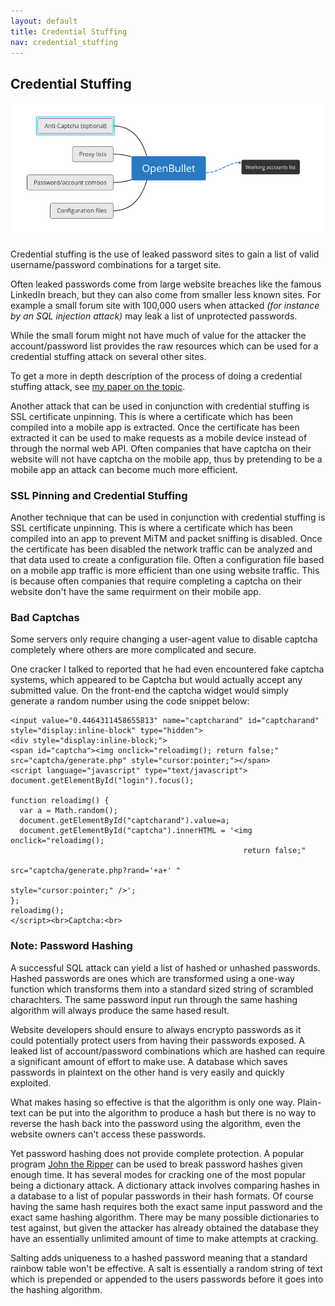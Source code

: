 ```yaml
---
layout: default
title: Credential Stuffing
nav: credential_stuffing
---
```


## Credential Stuffing

![OpenBullet Process](../imgs/openbullet.png)

Credential stuffing is the use of leaked password sites to gain a list of valid username/password combinations for a target site.

Often leaked passwords come from large website breaches like the famous LinkedIn breach, but they can also come from smaller less known sites. For example a small forum site with 100,000 users when attacked *(for instance by an SQL injection attack)* may leak a list of unprotected passwords.

While the small forum might not have much of value for the attacker the account/password list provides the raw resources which can be used for a credential stuffing attack on several other sites.

To get a more in depth description of the process of doing a credential stuffing attack, see [my paper on the topic](https://kirkins.github.io/Cyber-Crime-Micro-Course/papers/paper1.pdf).

Another attack that can be used in conjunction with credential stuffing is SSL certificate unpinning. This is where a certificate which has been compiled into a mobile app is extracted. Once the certificate has been extracted it can be used to make requests as a mobile device instead of through the normal web API. Often companies that have captcha on their website will not have captcha on the mobile app, thus by pretending to be a mobile app an attack can become much more efficient.

### SSL Pinning and Credential Stuffing

Another technique that can be used in conjunction with credential stuffing is SSL certificate unpinning. This is where a certificate which has been compiled into an app to prevent MiTM and packet sniffing is disabled. Once the certificate has been disabled the network traffic can be analyzed and that data used to create a configuration file. Often a configuration file based on a mobile app traffic is more efficient than one using website traffic. This is because often companies that require completing a captcha on their website don't have the same requirment on their mobile app.

### Bad Captchas

Some servers only require changing a user-agent value to disable captcha completely where others are more complicated and secure.

One cracker I talked to reported that he had even encountered fake captcha systems, which appeared to be Captcha but would actually accept any submitted value. On the front-end the captcha widget would simply generate a random number using the code snippet below:

    <input value="0.4464311458655813" name="captcharand" id="captcharand" style="display:inline-block" type="hidden">
    <div style="display:inline-block;">
    <span id="captcha"><img onclick="reloadimg(); return false;" src="captcha/generate.php" style="cursor:pointer;"></span>
    <script language="javascript" type="text/javascript">
    document.getElementById("login").focus();

    function reloadimg() {
      var a = Math.random();
      document.getElementById("captcharand").value=a;
      document.getElementById("captcha").innerHTML = '<img onclick="reloadimg();
                                                        return false;"
                                                        src="captcha/generate.php?rand='+a+' "
                                                        style="cursor:pointer;" />';
    };
    reloadimg();
    </script><br>Captcha:<br>

### **Note: Password Hashing**

A successful SQL attack can yield a list of hashed or unhashed passwords. Hashed passwords are ones which are transformed using a one-way function which transforms them into a standard sized string of scrambled charachters. The same password input run through the same hashing algorithm will always produce the same hased result.

Website developers should ensure to always encrypto passwords as it could potentially protect users from having their passwords exposed. A leaked list of account/password combinations which are hashed can require a significant amount of effort to make use. A database which saves passwords in plaintext on the other hand is very easily and quickly exploited.

What makes hasing so effective is that the algorithm is only one way. Plain-text can be put into the algorithm to produce a hash but there is no way to reverse the hash back into the password using the algorithm, even the website owners can't access these passwords.

Yet password hashing does not provide complete protection. A popular program [John the Ripper](https://github.com/magnumripper/JohnTheRipper) can be used to break password hashes given enough time. It has several modes for cracking one of the most popular being a dictionary attack. A dictionary attack involves comparing hashes in a database to a list of popular passwords in their hash formats. Of course having the same hash requires both the exact same input password and the exact same hashing algorithm. There may be many possible dictionaries to test against, but given the attacker has already obtained the database they have an essentially unlimited amount of time to make attempts at cracking.

Salting adds uniqueness to a hashed password meaning that a standard rainbow table won't be effective. A salt is essentially a random string of text which is prepended or appended to the users passwords before it goes into the hashing algorithm. 

